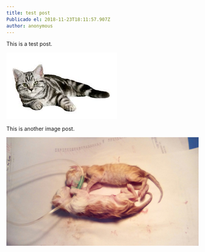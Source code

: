 ```yaml
---
title: test post
Publicado el: 2018-11-23T18:11:57.907Z
author: anonymous
---
```

This is a test post.

![pusa](/img/uploads/superman.jpg)



This is another image post.

![cs](/img/uploads/img_8063.jpg)

